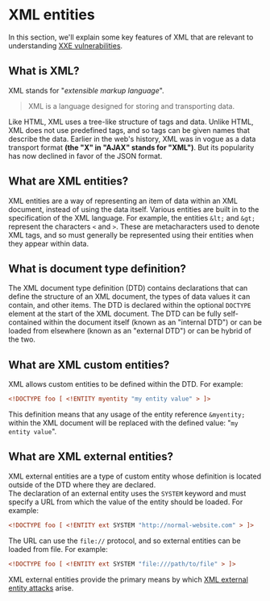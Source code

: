 # XML entities

In this section, we'll explain some key features of XML that are relevant to understanding [XXE vulnerabilities](https://portswigger.net/web-security/xxe).  
  
  

## What is XML?

XML stands for "_extensible markup language_".
>XML is a language designed for storing and transporting data. 

Like HTML, XML uses a tree-like structure of tags and data. Unlike HTML, XML does not use predefined tags, and so tags can be given names that describe the data. Earlier in the web's history, XML was in vogue as a data transport format **(the "X" in "AJAX" stands for "XML")**. But its popularity has now declined in favor of the JSON format.  
  

## What are XML entities?

XML entities are a way of representing an item of data within an XML document, instead of using the data itself. Various entities are built in to the specification of the XML language. For example, the entities `&lt;` and `&gt;` represent the characters `<` and `>`. These are metacharacters used to denote XML tags, and so must generally be represented using their entities when they appear within data.  
  

## What is document type definition?

The XML document type definition (DTD) contains declarations that can define the structure of an XML document, the types of data values it can contain, and other items. The DTD is declared within the optional `DOCTYPE` element at the start of the XML document. The DTD can be fully self-contained within the document itself (known as an "internal DTD") or can be loaded from elsewhere (known as an "external DTD") or can be hybrid of the two.  
  

## What are XML custom entities?

XML allows custom entities to be defined within the DTD. 
For example:  
 ```xml
 <!DOCTYPE foo [ <!ENTITY myentity "my entity value" > ]>
```
This definition means that any usage of the entity reference `&myentity;` within the XML document will be replaced with the defined value: "`my entity value`".  
  

## What are XML external entities?

XML external entities are a type of custom entity whose definition is located outside of the DTD where they are declared.  
The declaration of an external entity uses the `SYSTEM` keyword and must specify a URL from which the value of the entity should be loaded. 
For example:  

```xml
<!DOCTYPE foo [ <!ENTITY ext SYSTEM "http://normal-website.com" > ]>
```  
The URL can use the `file://` protocol, and so external entities can be loaded from file. 
For example:
```xml
<!DOCTYPE foo [ <!ENTITY ext SYSTEM "file:///path/to/file" > ]>
```
XML external entities provide the primary means by which [XML external entity attacks](https://portswigger.net/web-security/xxe) arise.